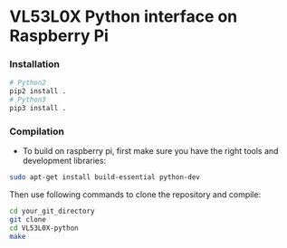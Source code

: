 # VL53L0X Python interface on Raspberry Pi

### Installation
```bash
# Python2
pip2 install .
# Python3
pip3 install . 
```

### Compilation

* To build on raspberry pi, first make sure you have the right tools and development libraries:
```bash
sudo apt-get install build-essential python-dev
```

Then use following commands to clone the repository and compile:
```bash
cd your_git_directory
git clone 
cd VL53L0X-python
make
```

